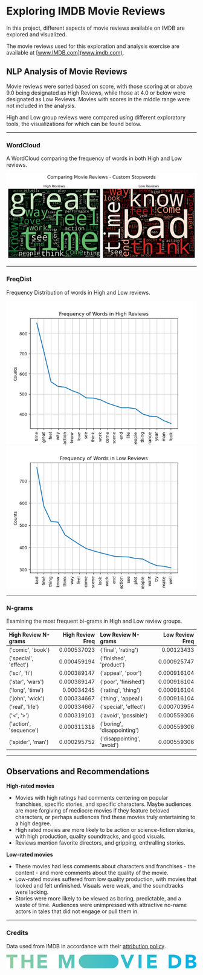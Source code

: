# Exploring IMDB Movie Reviews
 
 In this project, different aspects of movie reviews available on IMDB are explored and visualized.
 
 The movie reviews used for this exploration and analysis exercise are available at [www.IMDB.com](www.imdb.com).

 ## NLP Analysis of Movie Reviews

 Movie reviews were sorted based on score, with those scoring at or above 9.0 being designated as High Reviews, while those at 4.0 or below were designated as Low Reviews. Movies with scores in the middle range were not included in the analysis.
 
 High and Low group reviews were compared using different exploratory tools, the visualizations for which can be found below.

 -------------------------------------------------------

 ### WordCloud

 A WordCloud comparing the frequency of words in both High and Low reviews.

 ![High and Low Reviews WordCloud](Images/movie_reviews_wordcloud.png)

 -------------------------------------------------------

 ### FreqDist
 
 Frequency Distribution of words in High and Low reviews.

 ![High Review Frequency Plot](Images/high_review_freq_plot.png) 
 ![Low Review Frequency Plot](Images/low_review_freq_plot.png)

 -------------------------------------------------------

 ### N-grams

 Examining the most frequent bi-grams in High and Low review groups.

 | High Review N-grams    |   High Review Freq | Low Review N-grams          |   Low Review Freq |
|:-----------------------|-------------------:|:----------------------------|------------------:|
| ('comic', 'book')      |        0.000537023 | ('final', 'rating')         |       0.00123433  |
| ('special', 'effect')  |        0.000459194 | ('finished', 'product')     |       0.000925747 |
| ('sci', 'fi')          |        0.000389147 | ('appeal', 'poor')          |       0.000916104 |
| ('star', 'wars')       |        0.000389147 | ('poor', 'finished')        |       0.000916104 |
| ('long', 'time')       |        0.00034245  | ('rating', 'thing')         |       0.000916104 |
| ('john', 'wick')       |        0.000334667 | ('thing', 'appeal')         |       0.000916104 |
| ('real', 'life')       |        0.000334667 | ('special', 'effect')       |       0.000703954 |
| ('<', '>')             |        0.000319101 | ('avoid', 'possible')       |       0.000559306 |
| ('action', 'sequence') |        0.000311318 | ('boring', 'disappointing') |       0.000559306 |
| ('spider', 'man')      |        0.000295752 | ('disappointing', 'avoid')  |       0.000559306 |

-------------------------------------------------------

## Observations and Recommendations

**High-rated movies**

- Movies with high ratings had comments centering on popular franchises, specific stories, and specific characters. Maybe audiences are more forgiving of mediocre movies if they feature beloved characters, or perhaps audiences find these movies truly entertaining to a high degree.
- High rated movies are more likely to be action or science-fiction stories, with high production, quality soundtracks, and good visuals.
- Reviews mention favorite directors, and gripping, enthralling stories.

**Low-rated movies**

- These movies had less comments about characters and franchises - the content - and more comments about the quality of the movie.
- Low-rated movies suffered from low quality production, with movies that looked and felt unfinished. Visuals were weak, and the soundtracks were lacking.
- Stories were more likely to be viewed as boring, predictable, and a waste of time. Audiences were unimpressed with attractive no-name actors in tales that did not engage or pull them in. 

-------------------------------------------------------

### Credits

Data used from IMDB in accordance with their [attribution policy](https://docs.google.com/document/d/1LzFQDulDdQjiMuZ8sBYeDbHnN62ZWjFU_xt_4eSwVIw/edit).

![IMDB logo](Images/blue_long_2.svg)
